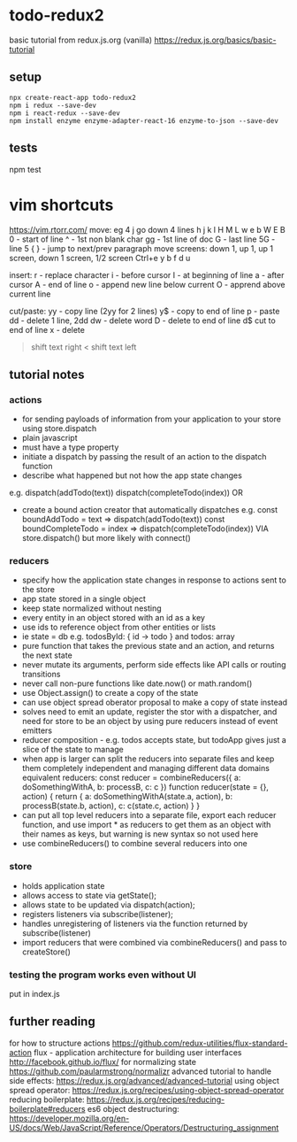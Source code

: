 # todo-redux2
basic tutorial from redux.js.org (vanilla)
https://redux.js.org/basics/basic-tutorial

## setup
```
npx create-react-app todo-redux2
npm i redux --save-dev
npm i react-redux --save-dev
npm install enzyme enzyme-adapter-react-16 enzyme-to-json --save-dev
```

## tests
npm test

# vim shortcuts
https://vim.rtorr.com/
move: eg 4 j go down 4 lines
h j k l
H M L
w e b
W E B
0 - start of line
^ - 1st non blank char
gg - 1st line of doc
G - last line
5G - line 5
{ } - jump to next/prev paragraph
move screens: down 1, up 1, up 1 screen, down 1 screen, 1/2 screen
Ctrl+e y b f d u

insert:
r - replace character
i - before cursor
I - at beginning of line
a - after cursor
A - end of line
o - append new line below current
O - apprend above current line

cut/paste:
yy - copy line (2yy for 2 lines)
y$ - copy to end of line
p - paste
dd - delete 1 line, 2dd
dw - delete word
D - delete to end of line
d$ cut to end of line
x - delete
> shift text right
< shift text left

## tutorial notes
### actions 
- for sending payloads of information from your application to your store using store.dispatch 
- plain javascript
- must have a type property
- initiate a dispatch by passing the result of an action to the dispatch function
- describe what happened but not how the app state changes

e.g. 
dispatch(addTodo(text))
dispatch(completeTodo(index))
OR
- create a bound action creator that automatically dispatches
e.g. 
const boundAddTodo = text => dispatch(addTodo(text))
const boundCompleteTodo = index => dispatch(completeTodo(index))
VIA
store.dispatch() but more likely with connect()

### reducers
- specify how the application state changes in response to actions sent to the store
- app state stored in a single object
- keep state normalized without nesting
- every entity in an object stored with an id as a key
- use ids to reference object from other entities or lists
- ie state = db
e.g. todosById: { id -> todo } and todos: array<id>
- pure function that takes the previous state and an action, and returns the next state
- never mutate its arguments, perform side effects like API calls or routing transitions
- never call non-pure functions like date.now() or math.random()
- use Object.assign() to create a copy of the state
- can use object spread oberator proposal to make a copy of state instead
- solves need to emit an update, register the stor with a dispatcher, and need for store to be an object by using pure reducers instead of event emitters
- reducer composition - e.g. todos accepts state, but todoApp gives just a slice of the state to manage
- when app is larger can split the reducers into separate files and keep them completely independent and managing different data domains
equivalent reducers:
const reducer = combineReducers({
  a: doSomethingWithA,
  b: processB,
  c: c
})
function reducer(state = {}, action) {
  return {
    a: doSomethingWithA(state.a, action),
    b: processB(state.b, action),
    c: c(state.c, action)
  }
}
- can put all top level reducers into a separate file, export each reducer function, and use import * as reducers to get them as an object with their
names as keys, but warning is new syntax so not used here
- use combineReducers() to combine several reducers into one

### store
- holds application state
- allows access to state via getState();
- allows state to be updated via dispatch(action);
- registers listeners via subscribe(listener);
- handles unregistering of listeners via the function returned by subscribe(listener)
- import reducers that were combined via combineReducers() and pass to createStore()

### testing the program works even without UI
put in index.js

## 

## further reading
for how to structure actions
https://github.com/redux-utilities/flux-standard-action
flux - application architecture for building user interfaces
http://facebook.github.io/flux/
for normalizing state
https://github.com/paularmstrong/normalizr
advanced tutorial to handle side effects:
https://redux.js.org/advanced/advanced-tutorial
using object spread operator:
https://redux.js.org/recipes/using-object-spread-operator
reducing boilerplate:
https://redux.js.org/recipes/reducing-boilerplate#reducers
es6 object destructuring:
https://developer.mozilla.org/en-US/docs/Web/JavaScript/Reference/Operators/Destructuring_assignment